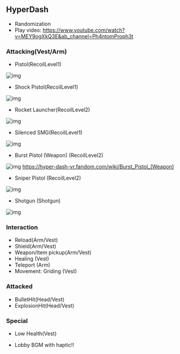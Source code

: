 ## HyperDash
* Randomization
* Play video: https://www.youtube.com/watch?v=MEY9ogXkQ3E&ab_channel=Ph4ntomProph3t



### Attacking(Vest/Arm)

* Pistol(RecoilLevel1)


![img](https://static.wikia.nocookie.net/hyper_dash_vr/images/6/6c/Pistol.jpg/revision/latest/scale-to-width-down/628?cb=20200531054648)

* Shock Pistol(RecoilLevel1)

![img](https://static.wikia.nocookie.net/hyper_dash_vr/images/d/dc/Shock_pistol.png/revision/latest/scale-to-width-down/606?cb=20200531051800)

* Rocket Launcher(RecoilLevel2)

![img](https://static.wikia.nocookie.net/hyper_dash_vr/images/6/6d/Rocket_lawnchair.png/revision/latest?cb=20200531052809)

* Silenced SMG(RecoilLevel1)

![img](https://static.wikia.nocookie.net/hyper_dash_vr/images/1/1e/%28silenced%29_smg.png/revision/latest/scale-to-width-down/405?cb=20200531052937)

* Burst Pistol (Weapon) (RecoilLevel2)

![img](https://static.wikia.nocookie.net/hyper_dash_vr/images/5/54/Burst_pistol.png/revision/latest/scale-to-width-down/518?cb=20200531052130)
https://hyper-dash-vr.fandom.com/wiki/Burst_Pistol_(Weapon)

* Sniper Pistol (RecoilLevel2)

![img](https://static.wikia.nocookie.net/hyper_dash_vr/images/c/cf/Sniper_pistol.png/revision/latest/scale-to-width-down/468?cb=20200531052409)

* Shotgun (Shotgun)

![img](https://static.wikia.nocookie.net/hyper_dash_vr/images/6/61/Shotgun.png/revision/latest/scale-to-width-down/427?cb=20200531053121)


### Interaction
* Reload(Arm/Vest)
* Shield(Arm/Vest)
* Weapon/Item pickup(Arm/Vest)
* Healing (Vest)
* Teleport (Arm)
* Movement: Griding (Vest)




### Attacked
* BulletHit(Head/Vest)
* ExplosionHit(Head/Vest)


### Special
* Low Health(Vest)

* Lobby BGM with haptic!!

 

